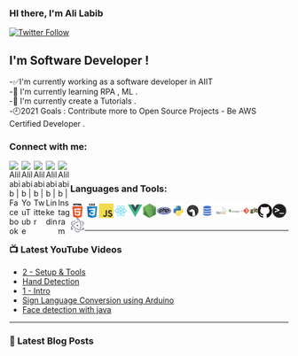### HI there, I'm Ali Labib
[![Twitter Follow](https://img.shields.io/twitter/follow/ali_labib_?color=1DA1F2&logo=twitter&style=for-the-badge)](https://twitter.com/intent/follow?original_referer=https%3A%2F%2Fgithub.com%2Falilabib&screen_name=ali_labib_)

## I'm Software Developer !
-✅I'm currently working as a software developer in AIIT <br>
-🚀 I'm currently learning RPA , ML . <br>
-🚨 I'm currently create a Tutorials . <br>
-🕘2021 Goals : Contribute more to Open Source Projects - Be AWS Certified Developer . <br>

### Connect with me:

[<img align="left" alt="Alilabib | Facebook" width="22px" src="https://cdn.jsdelivr.net/npm/simple-icons@3.13.0/icons/facebook.svg"/>][facebook]
[<img align="left" alt="Alilabib | YouTube" width="22px" src="https://cdn.jsdelivr.net/npm/simple-icons@v3/icons/youtube.svg"/>][youtube]
[<img align="left" alt="Alilabib | Twitter" width="22px" src="https://cdn.jsdelivr.net/npm/simple-icons@v3/icons/twitter.svg"/>][twitter]
[<img align="left" alt="Alilabib | Linkedin" width="22px" src="https://cdn.jsdelivr.net/npm/simple-icons@v3/icons/linkedin.svg"/>][linkedin]
[<img align="left" alt="Alilabib | Instagram" width="22px" src="https://cdn.jsdelivr.net/npm/simple-icons@v3/icons/instagram.svg"/>][instagram]


<br/>


### Languages and Tools:
[<img align="left" alt="HTML5" width="26px" src="https://raw.githubusercontent.com/github/explore/80688e429a7d4ef2fca1e82350fe8e3517d3494d/topics/html/html.png" />][youtube]
[<img align="left" alt="CSS3" width="26px" src="https://raw.githubusercontent.com/github/explore/80688e429a7d4ef2fca1e82350fe8e3517d3494d/topics/css/css.png" />][youtube]
[<img align="left" alt="JavaScript" width="26px" src="https://raw.githubusercontent.com/github/explore/80688e429a7d4ef2fca1e82350fe8e3517d3494d/topics/javascript/javascript.png" />][youtube]
[<img align="left" alt="React" width="26px" src="https://raw.githubusercontent.com/github/explore/80688e429a7d4ef2fca1e82350fe8e3517d3494d/topics/react/react.png" />][youtube]
[<img align="left" alt="Vue" width="26px" src="https://raw.githubusercontent.com/github/explore/80688e429a7d4ef2fca1e82350fe8e3517d3494d/topics/vue/vue.png" />][youtube]
[<img align="left" alt="Node.js" width="26px" src="https://raw.githubusercontent.com/github/explore/80688e429a7d4ef2fca1e82350fe8e3517d3494d/topics/nodejs/nodejs.png" />][youtube]
[<img align="left" alt="PHP" width="26px" src="https://raw.githubusercontent.com/github/explore/80688e429a7d4ef2fca1e82350fe8e3517d3494d/topics/php/php.png" />][youtube]
[<img align="left" alt="Python" width="26px" src="https://raw.githubusercontent.com/github/explore/80688e429a7d4ef2fca1e82350fe8e3517d3494d/topics/python/python.png" />][youtube]
[<img align="left" alt="Deno" width="26px" src="https://raw.githubusercontent.com/github/explore/361e2821e2dea67711cde99c9c40ed357061cf27/topics/deno/deno.png" />][youtube]
[<img align="left" alt="SQL" width="26px" src="https://raw.githubusercontent.com/github/explore/80688e429a7d4ef2fca1e82350fe8e3517d3494d/topics/sql/sql.png" />][youtube]
[<img align="left" alt="MySQL" width="26px" src="https://raw.githubusercontent.com/github/explore/80688e429a7d4ef2fca1e82350fe8e3517d3494d/topics/mysql/mysql.png" />][youtube]
[<img align="left" alt="MongoDB" width="26px" src="https://raw.githubusercontent.com/github/explore/80688e429a7d4ef2fca1e82350fe8e3517d3494d/topics/mongodb/mongodb.png" />][youtube]
[<img align="left" alt="Git" width="26px" src="https://raw.githubusercontent.com/github/explore/80688e429a7d4ef2fca1e82350fe8e3517d3494d/topics/git/git.png" />][youtube]
[<img align="left" alt="GitHub" width="26px" src="https://raw.githubusercontent.com/github/explore/78df643247d429f6cc873026c0622819ad797942/topics/github/github.png" />][youtube]
[<img align="left" alt="Terminal" width="26px" src="https://raw.githubusercontent.com/github/explore/80688e429a7d4ef2fca1e82350fe8e3517d3494d/topics/terminal/terminal.png" />][youtube]
[<img align="left" alt="Electron" width="26px" src="https://raw.githubusercontent.com/github/explore/80688e429a7d4ef2fca1e82350fe8e3517d3494d/topics/electron/electron.png" />][youtube]

<br/>
<br/>

---

### 📺 Latest YouTube Videos
<!-- YOUTUBE:START -->
- [2 - Setup & Tools](https://www.youtube.com/watch?v=2RVJUb-Owhg)
- [Hand Detection](https://www.youtube.com/watch?v=hO5GDN_ek2s)
- [1 - Intro](https://www.youtube.com/watch?v=60GUXUX9h40)
- [Sign Language Conversion  using Arduino](https://www.youtube.com/watch?v=CSrYydS0zJI)
- [Face detection with java](https://www.youtube.com/watch?v=49NCOpVsAqA)
<!-- YOUTUBE:END -->

---

### 📕 Latest Blog Posts
<!-- BLOG-POST-LIST:START -->
<!-- BLOG-POST-LIST:END -->

[facebook]: https://www.facebook.com/ali.labib.925/
[twitter]: https://twitter.com/ali_labib_
[youtube]: https://www.youtube.com/channel/UCFNGJILfuD9Rks3xL3zdsPg
[instagram]: https://www.instagram.com/aly.labeb/
[linkedin]: https://www.linkedin.com/in/ali-labib-815741b7/
[vueplaylist]: https://www.youtube.com/playlist?list=PLBs456TKOq0So8vu5nhRINuFxCH11reQq
[projectsplaylist]: https://www.youtube.com/playlist?list=PLBs456TKOq0TOYclH7WBSJp9-N48ZG26T
